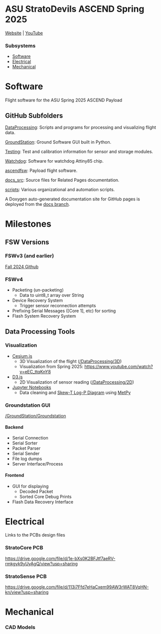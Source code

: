 # ASU StratoDevils ASCEND Spring 2025
[Website](https://asuascend.weebly.com/) | [YouTube](https://www.youtube.com/@ASUStratoDevilsASCEND)

### Subsystems 
* [Software](#software)
* [Electrical](#electrical)
* [Mechanical](#mechanical)

# Software
Flight software for the ASU Spring 2025 ASCEND Payload

## GitHub Subfolders

[DataProcessing](https://github.com/ASU-ASCEND/Spring-2025/tree/main/DataProcessing): Scripts and programs for processing and visualizing flight data.

[GroundStation](https://github.com/ASU-ASCEND/Spring-2025/tree/main/GroundStation): Ground Software GUI built in Python. 

[Testing](https://github.com/ASU-ASCEND/Spring-2025/tree/main/Testing): Test and calibration information for sensor and storage modules.

[Watchdog](https://github.com/ASU-ASCEND/Spring-2025/tree/main/Watchdog): Software for watchdog Attiny85 chip.

[ascendfsw](https://github.com/ASU-ASCEND/Spring-2025/tree/main/ascendfsw): Payload flight software.

[docs_src](https://github.com/ASU-ASCEND/Spring-2025/tree/main/docs_src): Source files for Related Pages documentation. 

[scripts](https://github.com/ASU-ASCEND/Spring-2025/tree/main/scripts): Various organizational and automation scripts. 

A Doxygen auto-generated documentation site for GitHub pages is deployed from the [docs branch](https://github.com/ASU-ASCEND/Spring-2025/tree/docs). 


# Milestones 

## FSW Versions 

### FSWv3 (and earlier)
[Fall 2024 Github](https://github.com/ASU-ASCEND/Fall-2024)

### FSWv4
* Packeting (un-packeting)
  * Data to uint8_t array over String
* Device Recovery System
  * Trigger sensor reconnection attempts
* Prefixing Serial Messages ([Core 1], etc) for sorting
* Flash System Recovery System

## Data Processing Tools

### Visualization 
* [Cesium.js](https://cesium.com/platform/cesiumjs/) 
  * 3D Visualization of the flight ([/DataProcessing/3D](https://github.com/ASU-ASCEND/Spring-2025/tree/main/DataProcessing/3D))
  * Visualization from Spring 2025: https://www.youtube.com/watch?v=eEC_ttqKnY8
* [D3.js](https://d3js.org/) 
  * 2D Visualization of sensor reading ([/DataProcessing/2D](https://github.com/ASU-ASCEND/Spring-2025/tree/main/DataProcessing/2D))
* [Jupyter Notebooks](https://jupyter.org/)
  * Data cleaning and [Skew-T Log-P Diagram](https://en.wikipedia.org/wiki/Skew-T_log-P_diagram) using [MetPy](https://unidata.github.io/MetPy/latest/)

### Groundstation GUI
[/GroundStation/Groundstation](https://github.com/ASU-ASCEND/Spring-2025/tree/main/GroundStation/Groundstation)
#### Backend
* Serial Connection 
* Serial Sorter 
* Packet Parser 
* Serial Sender
* File log dumps
* Server Interface/Process

#### Frontend 
* GUI for displaying 
  * Decoded Packet 
  * Sorted Core Debug Prints 
* Flash Data Recovery Interface 

# Electrical
Links to the PCBs design files  

### StratoCore PCB 
https://drive.google.com/file/d/1e-bXs0K2BFJtf7aeRV-rmkgyk9yUyAgQ/view?usp=sharing 
### StratoSense PCB
https://drive.google.com/file/d/113i7Ffd7eHaCxem99AW3rWAT8VqHN-kn/view?usp=sharing 

# Mechanical 
### CAD Models 